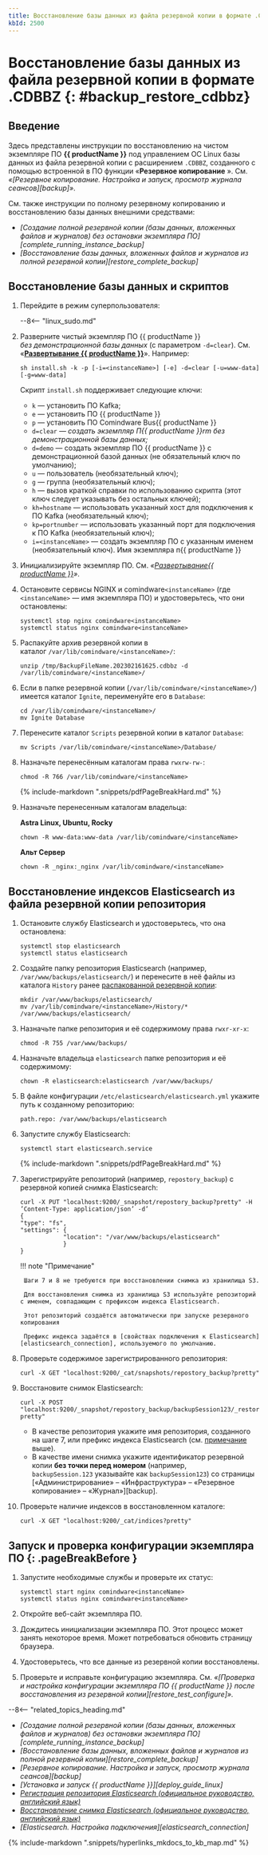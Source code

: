 ```yaml
---
title: Восстановление базы данных из файла резервной копии в формате .CDBBZ
kbId: 2500
---
```


# Восстановление базы данных из файла резервной копии в формате .CDBBZ {: #backup_restore_cdbbz}

## Введение

Здесь представлены инструкции по восстановлению на чистом экземпляре ПО **{{ productName }}** под управлением ОС Linux базы данных из файла резервной копии с расширением `.CDBBZ`, созданного с помощью встроенной в ПО функции «**Резервное копирование** ». См. *«[Резервное копирование. Настройка и запуск, просмотр журнала сеансов][backup]»*.

См. также инструкции по полному резервному копированию и восстановлению базы данных внешними средствами:

- _[Создание полной резервной копии (базы данных, вложенных файлов и журналов) без остановки экземпляра ПО][complete_running_instance_backup]_
- _[Восстановление базы данных, вложенных файлов и журналов из полной резервной копии][restore_complete_backup]_

## Восстановление базы данных и скриптов

1. Перейдите в режим суперпользователя:

    --8<-- "linux_sudo.md"

2. Разверните чистый экземпляр ПО {{ productName }} *без демонстрационной базы данных* (с параметром `-d=clear`). См. «[**Развертывание {{ productName }}**](https://kb.comindware.ru/category.php?id=491)». Например:

    ``` shell
    sh install.sh -k -p [-i=<instanceName>] [-e] -d=clear [-u=www-data] [-g=www-data]
    ```

    Скрипт `install.sh` поддерживает следующие ключи:

    - `k` — установить ПО Kafka;
    - `e` — установить ПО {{ productName }}
    - `p` — установить ПО Comindware Bus{{ productName }}
    - `d=clear` *— создать экземпляр П{{ productName }}rm без демонстрационной базы данных;*
    - `d=demo` — создать экземпляр ПО {{ productName }} c демонстрационной базой данных (не обязательный ключ по умолчанию);
    - `u` — пользователь (необязательный ключ);
    - `g` — группа (необязательный ключ);
    - `h` — вызов краткой справки по использованию скрипта (этот ключ следует указывать без остальных ключей);
    - `kh=hostname` — использовать указанный хост для подключения к ПО Kafka (необязательный ключ);
    - `kp=portnumber` — использовать указанный порт для подключения к ПО Kafka (необязательный ключ);
    - `i=<instanceName>` — создать экземпляр ПО с указанным именем (необязательный ключ). Имя экземпляра п{{ productName }}

3. Инициализируйте экземпляр ПО. См. *«[Развертывание](https://kb.comindware.ru/category.php?id=491)*[*{{ productName }}*](https://kb.comindware.ru/category.php?id=491)*»*.
4. Остановите сервисы NGINX и comindware`<instanceName>` (где `<instanceName>` — имя экземпляра ПО) и удостоверьтесь, что они остановлены:

    ```
    systemctl stop nginx comindware<instanceName>
    systemctl status nginx comindware<instanceName>
    ```

5. <a id="unpack_backup"></a>Распакуйте архив резервной копии в каталог `/var/lib/comindware/<instanceName>/`:

    ```
    unzip /tmp/BackupFileName.202302161625.cdbbz -d /var/lib/comindware/<instanceName>/
    ```

6. Если в папке резервной копии (`/var/lib/comindware/<instanceName>/`) имеется каталог `Ignite`, переименуйте его в `Database`:

    ```
    cd /var/lib/comindware/<instanceName>/
    mv Ignite Database
    ```

7. Перенесите каталог `Scripts` резервной копии в каталог `Database`:

    ```
    mv Scripts /var/lib/comindware/<instanceName>/Database/
    ```

8. Назначьте перенесённым каталогам права `rwxrw-rw-`:

    ```
    chmod -R 766 /var/lib/comindware/<instanceName>
    ```

    {% include-markdown ".snippets/pdfPageBreakHard.md" %}

9. Назначьте перенесенным каталогам владельца:

    **Astra Linux, Ubuntu, Rocky**

    ```
    chown -R www-data:www-data /var/lib/comindware/<instanceName>
    ```

    **Альт Сервер**

    ```
    chown -R _nginx:_nginx /var/lib/comindware/<instanceName>
    ```

## Восстановление индексов Elasticsearch из файла резервной копии репозитория

1. Остановите службу Elasticsearch и удостоверьтесь, что она остановлена:

    ```
    systemctl stop elasticsearch
    systemctl status elasticsearch
    ```

2. Создайте папку репозитория Elasticsearch (например, `/var/www/backups/elasticsearch/`) и перенесите в неё файлы из каталога `History` ранее [распакованной резервной копии](#unpack_backup):

    ```
    mkdir /var/www/backups/elasticsearch/
    mv /var/lib/comindware/<instanceName>/History/* /var/www/backups/elasticsearch/
    ```

3. Назначьте папке репозитория и её содержимому права `rwxr-xr-x`:

    ```
    chmod -R 755 /var/www/backups/
    ```

4. Назначьте владельца `elasticsearch` папке репозитория и её содержимому:

    ```
    chown -R elasticsearch:elasticsearch /var/www/backups/
    ```

5. В файле конфигурации `/etc/elasticsearch/elasticsearch.yml` укажите путь к созданному репозиторию:

    ```
    path.repo: /var/www/backups/elasticsearch
    ```

6. Запустите службу Elasticsearch:

    ```
    systemctl start elasticsearch.service
    ```

    {% include-markdown ".snippets/pdfPageBreakHard.md" %}

7. Зарегистрируйте репозиторий (например, `repostory_backup`) с резервной копией снимка Elasticsearch:

    ```
    curl -X PUT "localhost:9200/_snapshot/repostory_backup?pretty" -H ’Content-Type: application/json’ -d’
    {
    "type": "fs",
    "settings": {
                "location": "/var/www/backups/elasticsearch"
                }
    }

    ```

    <a id="s3_repository"></a>
    !!! note "Примечание"

        Шаги 7 и 8 не требуются при восстановлении снимка из хранилища S3.

        Для восстановления снимка из хранилища S3 используйте репозиторий с именем, совпадающим с префиксом индекса Elasticsearch.

        Этот репозиторий создаётся автоматически при запуске резервного копирования

        Префикс индекса задаётся в [свойствах подключения к Elasticsearch][elasticsearch_connection], используемого по умолчанию.

8. Проверьте содержимое зарегистрированного репозитория:

    ```
    curl -X GET "localhost:9200/_cat/snapshots/repostory_backup?pretty"
    ```

9. Восстановите снимок Elasticsearch:

    ```
    curl -X POST "localhost:9200/_snapshot/repostory_backup/backupSession123/_restore?pretty"
    ```

    - В качестве репозитория укажите имя репозитория, созданного на шаге 7, или префикс индекса Elasticsearch (см. [примечание](#s3_repository) выше).
    - В качестве имени снимка укажите идентификатор резервной копии **без точки перед номером** (например, `backupSession.123` указывайте как `backupSession123`) со страницы [«Администрирование» – «Инфраструктура» – «Резервное копирование» – «Журнал»][backup].

10. Проверьте наличие индексов в восстановленном каталоге:

    ```
    curl -X GET "localhost:9200/_cat/indices?pretty"
    ```

## Запуск и проверка конфигурации экземпляра ПО {: .pageBreakBefore }

1. Запустите необходимые службы и проверьте их статус:

    ```
    systemctl start nginx comindware<instanceName>
    systemctl status nginx comindware<instanceName>
    ```

2. Откройте веб-сайт экземпляра ПО.
3. Дождитесь инициализации экземпляра ПО. Этот процесс может занять некоторое время. Может потребоваться обновить страницу браузера.
4. Удостоверьтесь, что все данные из резервной копии восстановлены.
5. Проверьте и исправьте конфигурацию экземпляра. См. *«[Проверка и настройка конфигурации экземпляра ПО {{ productName }} после восстановления из резервной копии][restore_test_configure]».*

<div class="relatedTopics" markdown="block">

--8<-- "related_topics_heading.md"

- _[Создание полной резервной копии (базы данных, вложенных файлов и журналов) без остановки экземпляра ПО][complete_running_instance_backup]_
- _[Восстановление базы данных, вложенных файлов и журналов из полной резервной копии][restore_complete_backup]_
- _[Резервное копирование. Настройка и запуск, просмотр журнала сеансов][backup]_
- _[Установка и запуск {{ productName }}][deploy_guide_linux]_
- _[Регистрация репозитория Elasticsearch (официальное руководство, английский язык)](https://www.elastic.co/guide/en/elasticsearch/reference/current/snapshots-filesystem-repository.html)_
- _[Восстановление снимка Elasticsearch (официальное руководство, английский язык)](https://www.elastic.co/guide/en/elasticsearch/reference/current/restore-snapshot-api.html)_
- _[Elasticsearch. Настройка подключения][elasticsearch_connection]_

</div>

{% include-markdown ".snippets/hyperlinks_mkdocs_to_kb_map.md" %}
